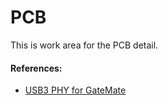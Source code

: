 # PCB

This is work area for the PCB detail.

#### References:
- [USB3 PHY for GateMate](https://nlnet.nl/project/GateMate-USB3-PHY)

